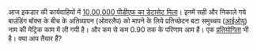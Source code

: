 आज इकडार की कार्यवाहियों में [10,00,000 पीडीएफ का डेटासेट मिला](https://arxiv.org/pdf/1908.07836.pdf)। इनमें सही और निकाले गये बाउंडिंग बॉक्स के बीच के अतिव्यापन (ओवरलैप) को मापने के लिये प्रतिच्छेदन बटा समुच्चय ([आईओयू](https://www.pyimagesearch.com/2016/11/07/intersection-over-union-iou-for-object-detection/)) नाम की मेट्रिक काम में ली गयी है। और कम से कम 0.90 तक के परिणाम आम हैं। एक [प्रतियोगिता](https://icdar2021.org/competitions/) भी है। क्या आप तैयार हैं? 
